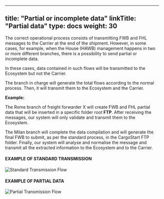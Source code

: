 
---
title: "Partial or incomplete data"
linkTitle: "Partial data"
type: docs
weight: 30
---

The correct operational process consists of transmitting FWB and FHL messages to the Carrier at the end of the shipment. However, in some cases, for example, when the House (HAWB) management happens in two or more different branches, there is a possibility to send partial or incomplete data.

In these cases, data contained in such flows will be transmitted to the Ecosystem but not the Carrier.

The branch in charge will generate the total flows according to the normal process. Then, it will transmit them to the Ecosystem and the Carrier.

**Example:**

The Rome branch of freight forwarder X will create FWB and FHL partial data that will be inserted in a specific folder *root* **FTP**. After receiving the messages, our system will only validate and transmit them to the Ecosystem.

The Milan branch will complete the data compilation and will generate the final FWB to submit, as per the standard process, in the CargoStart FTP folder. Finally, our system will analyse and normalise the message and transmit all the extracted information to the Ecosystem and to the Carrier.

#### EXAMPLE OF STANDARD TRANSMISSION

<img title="Standard Transmission" alt="Standard Transmission Flow" src="/Images/StartCity/StartCityStandardTT.png">

#### EXAMPLE OF PARTIAL DATA

<img title="Partial Transmission" alt="Partial Transmission Flow" src="/Images/StartCity/StartCityPartialTT.png">



